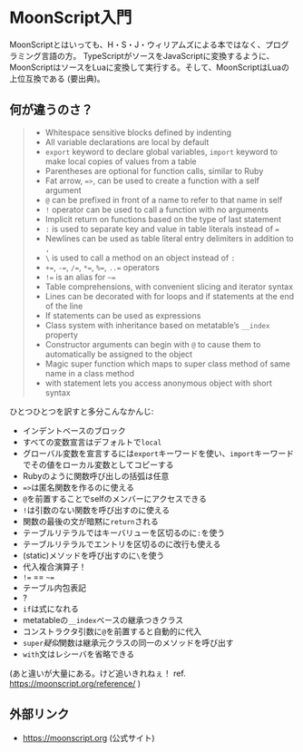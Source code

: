 # MoonScript入門
MoonScriptとはいっても、H・S・J・ウィリアムズによる本ではなく、プログラミング言語の方。
TypeScriptがソースをJavaScriptに変換するように、MoonScriptはソースをLuaに変換して実行する。そして、MoonScriptはLuaの上位互換である (要出典)。

## 何が違うのさ？
> * Whitespace sensitive blocks defined by indenting
> * All variable declarations are local by default
> * `export` keyword to declare global variables, `import` keyword to make local copies of values from a table
> * Parentheses are optional for function calls, similar to Ruby
> * Fat arrow, `=>`, can be used to create a function with a self argument
> * `@` can be prefixed in front of a name to refer to that name in self
> * `!` operator can be used to call a function with no arguments
> * Implicit return on functions based on the type of last statement
> * `:` is used to separate key and value in table literals instead of `=`
> * Newlines can be used as table literal entry delimiters in addition to `,`
> * `\` is used to call a method on an object instead of `:`
> * `+=`, `-=`, `/=`, `*=`, `%=`, `..=` operators
> * `!=` is an alias for `~=`
> * Table comprehensions, with convenient slicing and iterator syntax
> * Lines can be decorated with for loops and if statements at the end of the line
> * If statements can be used as expressions
> * Class system with inheritance based on metatable’s `__index` property
> * Constructor arguments can begin with `@` to cause them to automatically be assigned to the object
> * Magic super function which maps to super class method of same name in a class method
> * with statement lets you access anonymous object with short syntax

ひとつひとつを訳すと多分こんなかんじ:
* インデントベースのブロック
* すべての変数宣言はデフォルトで`local`
* グローバル変数を宣言するには`export`キーワードを使い、`import`キーワードでその値をローカル変数としてコピーする
* Rubyのように関数呼び出しの括弧は任意
* `=>`は匿名関数を作るのに使える
* `@`を前置することでselfのメンバーにアクセスできる
* `!`は引数のない関数を呼び出すのに使える
* 関数の最後の文が暗黙に`return`される
* テーブルリテラルではキーバリューを区切るのに`:`を使う
* テーブルリテラルでエントリを区切るのに改行も使える
* (static)メソッドを呼び出すのに`\`を使う
* 代入複合演算子！
* `!=` == `~=`
* テーブル内包表記
* ?
* `if`は式になれる
* metatableの`__index`ベースの継承つきクラス
* コンストラクタ引数に`@`を前置すると自動的に代入
* `super`*疑似*関数は継承元クラスの同一のメソッドを呼び出す
* `with`文はレシーバを省略できる

(あと違いが大量にある。けど追いきれねぇ！ ref. https://moonscript.org/reference/ )
## 外部リンク
* https://moonscript.org (公式サイト)
